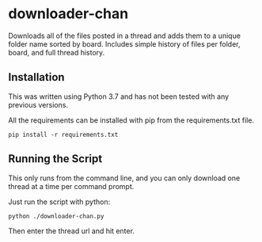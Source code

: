# downloader-chan

Downloads all of the files posted in a thread and adds them to a unique folder name sorted by board. Includes simple history of files per folder, board, and full thread history.

## Installation

This was written using Python 3.7 and has not been tested with any previous versions.

All the requirements can be installed with pip from the requirements.txt file.

```
pip install -r requirements.txt
```

## Running the Script

This only runs from the command line, and you can only download one thread at a time per command prompt.

Just run the script with python:

```
python ./downloader-chan.py
```

Then enter the thread url and hit enter.
